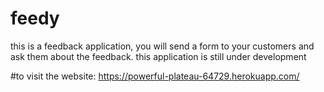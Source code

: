 # feedy

this is a feedback application, you will send a form to your customers and ask them about the feedback.
this application is still under development

#to visit the website:  https://powerful-plateau-64729.herokuapp.com/
